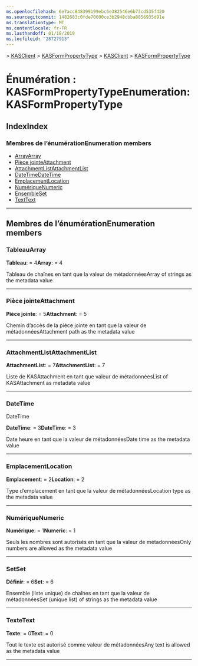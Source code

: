 ```yaml
---
ms.openlocfilehash: 6e7acc848399b99ebc6e382546e6b73cd535f420
ms.sourcegitcommit: 1482683c0fde70600ce3b2948cbba8856935d91e
ms.translationtype: MT
ms.contentlocale: fr-FR
ms.lasthandoff: 01/18/2019
ms.locfileid: "28727913"
---
```

<span data-ttu-id="9f4d1-101">[](../README.md) > [KASClient](../modules/kasclient.md) > [KASFormPropertyType](../enums/kasclient.kasformpropertytype.md)</span><span class="sxs-lookup"><span data-stu-id="9f4d1-101">[](../README.md) > [KASClient](../modules/kasclient.md) > [KASFormPropertyType](../enums/kasclient.kasformpropertytype.md)</span></span>

# <a name="enumeration-kasformpropertytype"></a><span data-ttu-id="9f4d1-102">Énumération : KASFormPropertyType</span><span class="sxs-lookup"><span data-stu-id="9f4d1-102">Enumeration: KASFormPropertyType</span></span>

## <a name="index"></a><span data-ttu-id="9f4d1-103">Index</span><span class="sxs-lookup"><span data-stu-id="9f4d1-103">Index</span></span>

### <a name="enumeration-members"></a><span data-ttu-id="9f4d1-104">Membres de l’énumération</span><span class="sxs-lookup"><span data-stu-id="9f4d1-104">Enumeration members</span></span>

* [<span data-ttu-id="9f4d1-105">Array</span><span class="sxs-lookup"><span data-stu-id="9f4d1-105">Array</span></span>](kasclient.kasformpropertytype.md#array)
* [<span data-ttu-id="9f4d1-106">Pièce jointe</span><span class="sxs-lookup"><span data-stu-id="9f4d1-106">Attachment</span></span>](kasclient.kasformpropertytype.md#attachment)
* [<span data-ttu-id="9f4d1-107">AttachmentList</span><span class="sxs-lookup"><span data-stu-id="9f4d1-107">AttachmentList</span></span>](kasclient.kasformpropertytype.md#attachmentlist)
* [<span data-ttu-id="9f4d1-108">DateTime</span><span class="sxs-lookup"><span data-stu-id="9f4d1-108">DateTime</span></span>](kasclient.kasformpropertytype.md#datetime)
* [<span data-ttu-id="9f4d1-109">Emplacement</span><span class="sxs-lookup"><span data-stu-id="9f4d1-109">Location</span></span>](kasclient.kasformpropertytype.md#location)
* [<span data-ttu-id="9f4d1-110">Numérique</span><span class="sxs-lookup"><span data-stu-id="9f4d1-110">Numeric</span></span>](kasclient.kasformpropertytype.md#numeric)
* [<span data-ttu-id="9f4d1-111">Ensemble</span><span class="sxs-lookup"><span data-stu-id="9f4d1-111">Set</span></span>](kasclient.kasformpropertytype.md#set)
* [<span data-ttu-id="9f4d1-112">Text</span><span class="sxs-lookup"><span data-stu-id="9f4d1-112">Text</span></span>](kasclient.kasformpropertytype.md#text)

---

## <a name="enumeration-members"></a><span data-ttu-id="9f4d1-113">Membres de l’énumération</span><span class="sxs-lookup"><span data-stu-id="9f4d1-113">Enumeration members</span></span>

<a id="array"></a>

###  <a name="array"></a><span data-ttu-id="9f4d1-114">Tableau</span><span class="sxs-lookup"><span data-stu-id="9f4d1-114">Array</span></span>

<span data-ttu-id="9f4d1-115">**Tableau**: = 4</span><span class="sxs-lookup"><span data-stu-id="9f4d1-115">**Array**:  = 4</span></span>

<span data-ttu-id="9f4d1-116">Tableau de chaînes en tant que la valeur de métadonnées</span><span class="sxs-lookup"><span data-stu-id="9f4d1-116">Array of strings as the metadata value</span></span>

___

<a id="attachment"></a>

###  <a name="attachment"></a><span data-ttu-id="9f4d1-117">Pièce jointe</span><span class="sxs-lookup"><span data-stu-id="9f4d1-117">Attachment</span></span>

<span data-ttu-id="9f4d1-118">**Pièce jointe**: = 5</span><span class="sxs-lookup"><span data-stu-id="9f4d1-118">**Attachment**:  = 5</span></span>

<span data-ttu-id="9f4d1-119">Chemin d’accès de la pièce jointe en tant que la valeur de métadonnées</span><span class="sxs-lookup"><span data-stu-id="9f4d1-119">Attachment path as the metadata value</span></span>

___

<a id="attachmentlist"></a>

###  <a name="attachmentlist"></a><span data-ttu-id="9f4d1-120">AttachmentList</span><span class="sxs-lookup"><span data-stu-id="9f4d1-120">AttachmentList</span></span>

<span data-ttu-id="9f4d1-121">**AttachmentList**: = 7</span><span class="sxs-lookup"><span data-stu-id="9f4d1-121">**AttachmentList**:  = 7</span></span>

<span data-ttu-id="9f4d1-122">Liste de KASAttachment en tant que valeur de métadonnées</span><span class="sxs-lookup"><span data-stu-id="9f4d1-122">List of KASAttachment as metadata value</span></span>

___

<a id="datetime"></a>

###  <a name="datetime"></a><span data-ttu-id="9f4d1-123">DateTime
</span><span class="sxs-lookup"><span data-stu-id="9f4d1-123">DateTime</span></span>

<span data-ttu-id="9f4d1-124">**DateTime**: = 3</span><span class="sxs-lookup"><span data-stu-id="9f4d1-124">**DateTime**:  = 3</span></span>

<span data-ttu-id="9f4d1-125">Date heure en tant que la valeur de métadonnées</span><span class="sxs-lookup"><span data-stu-id="9f4d1-125">Date time as the metadata value</span></span>

___

<a id="location"></a>

###  <a name="location"></a><span data-ttu-id="9f4d1-126">Emplacement</span><span class="sxs-lookup"><span data-stu-id="9f4d1-126">Location</span></span>

<span data-ttu-id="9f4d1-127">**Emplacement**: = 2</span><span class="sxs-lookup"><span data-stu-id="9f4d1-127">**Location**:  = 2</span></span>

<span data-ttu-id="9f4d1-128">Type d’emplacement en tant que la valeur de métadonnées</span><span class="sxs-lookup"><span data-stu-id="9f4d1-128">Location type as the metadata value</span></span>

___

<a id="numeric"></a>

###  <a name="numeric"></a><span data-ttu-id="9f4d1-129">Numérique</span><span class="sxs-lookup"><span data-stu-id="9f4d1-129">Numeric</span></span>

<span data-ttu-id="9f4d1-130">**Numérique**: = 1</span><span class="sxs-lookup"><span data-stu-id="9f4d1-130">**Numeric**:  = 1</span></span>

<span data-ttu-id="9f4d1-131">Seuls les nombres sont autorisés en tant que la valeur de métadonnées</span><span class="sxs-lookup"><span data-stu-id="9f4d1-131">Only numbers are allowed as the metadata value</span></span>

___

<a id="set"></a>

###  <a name="set"></a><span data-ttu-id="9f4d1-132">Set</span><span class="sxs-lookup"><span data-stu-id="9f4d1-132">Set</span></span>

<span data-ttu-id="9f4d1-133">**Définir**: = 6</span><span class="sxs-lookup"><span data-stu-id="9f4d1-133">**Set**:  = 6</span></span>

<span data-ttu-id="9f4d1-134">Ensemble (liste unique) de chaînes en tant que la valeur de métadonnées</span><span class="sxs-lookup"><span data-stu-id="9f4d1-134">Set (unique list) of strings as the metadata value</span></span>

___

<a id="text"></a>

###  <a name="text"></a><span data-ttu-id="9f4d1-135">Texte</span><span class="sxs-lookup"><span data-stu-id="9f4d1-135">Text</span></span>

<span data-ttu-id="9f4d1-136">**Texte**: = 0</span><span class="sxs-lookup"><span data-stu-id="9f4d1-136">**Text**:  = 0</span></span>

<span data-ttu-id="9f4d1-137">Tout le texte est autorisé comme valeur de métadonnées</span><span class="sxs-lookup"><span data-stu-id="9f4d1-137">Any text is allowed as the metadata value</span></span>

___

